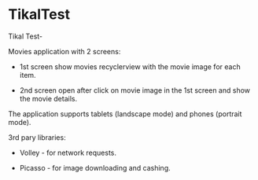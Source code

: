 # TikalTest

Tikal Test-

Movies application with 2 screens:

* 1st screen show movies recyclerview with the movie image for each item.

* 2nd screen open after click on movie image in the 1st screen and show the movie details.


The application supports tablets (landscape mode) and phones (portrait mode).


3rd pary libraries:

* Volley - for network requests.

* Picasso - for image downloading and cashing.

